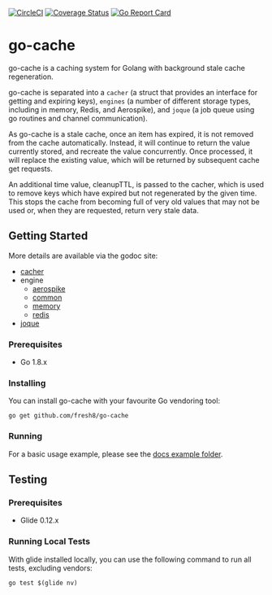 [![CircleCI](https://circleci.com/gh/fresh8/go-cache.svg?style=svg)](https://circleci.com/gh/fresh8/go-cache)
[![Coverage Status](https://coveralls.io/repos/github/fresh8/go-cache/badge.svg)](https://coveralls.io/github/fresh8/go-cache)
[![Go Report Card](https://goreportcard.com/badge/github.com/fresh8/go-cache)](https://goreportcard.com/report/github.com/fresh8/go-cache)

# go-cache

go-cache is a caching system for Golang with background stale cache regeneration.

go-cache is separated into a `cacher` (a struct that provides an interface for getting and expiring keys), `engines` (a
number of different storage types, including in memory, Redis, and Aerospike), and `joque` (a job queue using go
routines and channel communication).

As go-cache is a stale cache, once an item has expired, it is not removed from the cache automatically. Instead, it will
continue to return the value currently stored, and recreate the value concurrently. Once processed, it will replace the
existing value, which will be returned by subsequent cache get requests.

An additional time value, cleanupTTL, is passed to the cacher, which is used to remove keys which have expired but not
regenerated by the given time. This stops the cache from becoming full of very old values that may not be used or, when
they are requested, return very stale data.

## Getting Started

More details are available via the godoc site:

* [cacher](https://godoc.org/github.com/fresh8/go-cache/cacher)
* engine
  * [aerospike](https://godoc.org/github.com/fresh8/go-cache/engine/aerospike)
  * [common](https://godoc.org/github.com/fresh8/go-cache/engine/common)
  * [memory](https://godoc.org/github.com/fresh8/go-cache/engine/memory)
  * [redis](https://godoc.org/github.com/fresh8/go-cache/engine/redis)
* [joque](https://godoc.org/github.com/fresh8/go-cache/joque)

### Prerequisites

* Go 1.8.x

### Installing

You can install go-cache with your favourite Go vendoring tool:

```
go get github.com/fresh8/go-cache
```

### Running

For a basic usage example, please see the [docs example folder](docs/example).

## Testing

### Prerequisites

* Glide 0.12.x

### Running Local Tests

With glide installed locally, you can use the following command to run all tests, excluding vendors:

```
go test $(glide nv)
```
